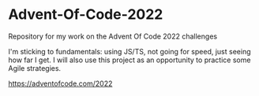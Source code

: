 # Advent-Of-Code-2022
Repository for my work on the Advent Of Code 2022 challenges

I'm sticking to fundamentals: using JS/TS, not going for speed, just seeing how far I get.
I will also use this project as an opportunity to practice some Agile strategies.

https://adventofcode.com/2022
